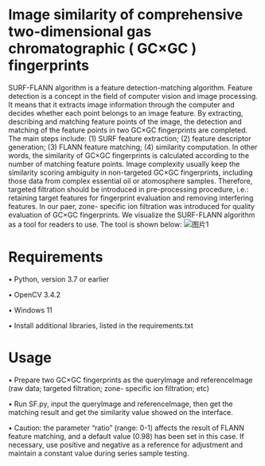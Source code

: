 Image similarity of comprehensive two-dimensional gas chromatographic ( GC×GC ) fingerprints
==
SURF-FLANN algorithm is a feature detection-matching algorithm. Feature detection is a concept in the field of computer vision and image processing. It means that it extracts image information through the computer and decides whether each point belongs to an image feature. By extracting, describing and matching feature points of the image, the detection and matching of the feature points in two GC×GC fingerprints are completed. The main steps include: (1) SURF feature extraction; (2) feature descriptor generation; (3) FLANN feature matching; (4) similarity computation. In other words, the similarity of GC×GC fingerprints is calculated according to the number of matching feature points.
Image complexity usually keep the similarity scoring ambiguity in non-targeted GC×GC fingerprints, including those data from complex essential oil or atomosphere samples. Therefore, targeted filtration should be introduced in pre-processing procedure, i.e.: retaining target features for fingerprint evaluation and removing interfering features. In our paer, zone- specific ion filtration was introduced for quality evaluation of GC×GC fingerprints. 
We visualize the SURF-FLANN algorithm as a tool for readers to use. The tool is shown below:
 ![图片1](https://user-images.githubusercontent.com/76737318/227073250-cf6fcdb2-c8a2-4c08-85b8-f7fb84cabaf6.png)

Requirements 
==
•	Python, version 3.7 or earlier

•	OpenCV 3.4.2

•	Windows 11

•	Install additional libraries, listed in the requirements.txt

Usage
==
•	Prepare two GC×GC fingerprints as the queryImage and referenceImage
  (raw data; targeted filtration; zone- specific ion filtration; etc)
  
•	Run SF.py, input the queryImage and referenceImage, then get the matching result and get the similarity value showed on the interface.

•	Caution: the parameter “ratio” (range: 0-1) affects the result of FLANN feature matching, and a default value (0.98) has been set in this case. If necessary, use positive and negative as a reference for adjustment and maintain a constant value during series sample testing.

